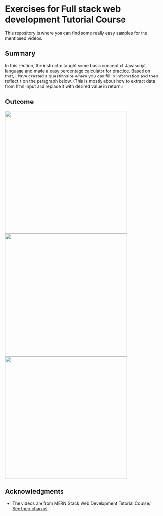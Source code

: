 # Exercises for Full stack web development Tutorial Course
This repository is where you can find some really easy samples for the mentioned videos.

## Summary

In this section, the instructor taught some basic concept of Javascript language and made a easy percentage calculator for practice. Based on that, I have created a questionaire where you can fill in information and then reflect it on the paragraph below. (This is mostly about how to extract data from html input and replace it with desired value in return.)

## Outcome

<img src="https://user-images.githubusercontent.com/74449345/105568502-23ed9500-5d7d-11eb-9f5b-86d12c2e40e8.png" width="400">
<img src="https://user-images.githubusercontent.com/74449345/105568508-34057480-5d7d-11eb-9f3f-1710ec065088.png" width="400">
<img src="https://user-images.githubusercontent.com/74449345/105568511-3b2c8280-5d7d-11eb-8550-852aef1c3414.png" width="400">

## Acknowledgments

* The videos are from MERN Stack Web Development Tutorial Course/ [See their channel](https://www.youtube.com/channel/UCDsEHTvh-YO80AZna7X7UVA)
